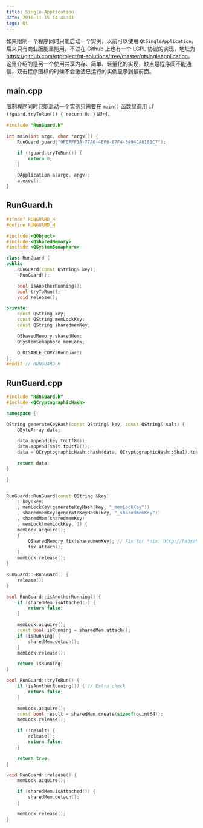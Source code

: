 ```yaml
---
title: Single Application
date: 2016-11-15 14:44:01
tags: Qt
---
```

如果限制一个程序同时只能启动一个实例，以前可以使用 `QtSingleApplication`，后来只有商业版能里能用，不过在 Github 上也有一个 LGPL 协议的实现，地址为 <https://github.com/qtproject/qt-solutions/tree/master/qtsingleapplication>。这里介绍的是另一个使用共享内存、简单、轻量化的实现，缺点是程序间不能通信，双击程序图标的时候不会激活已运行的实例显示到最前面。

<!--more-->

## main.cpp
限制程序同时只能启动一个实例只需要在 `main()` 函数里调用 `if (!guard.tryToRun()) { return 0; }` 即可。

```cpp
#include "RunGuard.h"

int main(int argc, char *argv[]) {
    RunGuard guard("9F0FFF1A-77A0-4EF0-87F4-5494CA8181C7");

    if (!guard.tryToRun()) {
        return 0;
    }

    QApplication a(argc, argv);
    a.exec();
}
```

## RunGuard.h
```cpp
#ifndef RUNGUARD_H
#define RUNGUARD_H

#include <QObject>
#include <QSharedMemory>
#include <QSystemSemaphore>

class RunGuard {
public:
    RunGuard(const QString& key);
    ~RunGuard();

    bool isAnotherRunning();
    bool tryToRun();
    void release();

private:
    const QString key;
    const QString memLockKey;
    const QString sharedmemKey;

    QSharedMemory sharedMem;
    QSystemSemaphore memLock;

    Q_DISABLE_COPY(RunGuard)
};
#endif // RUNGUARD_H
```

## RunGuard.cpp
```cpp
#include "RunGuard.h"
#include <QCryptographicHash>

namespace {

QString generateKeyHash(const QString& key, const QString& salt) {
    QByteArray data;

    data.append(key.toUtf8());
    data.append(salt.toUtf8());
    data = QCryptographicHash::hash(data, QCryptographicHash::Sha1).toHex();

    return data;
}

}


RunGuard::RunGuard(const QString &key)
    : key(key)
    , memLockKey(generateKeyHash(key, "_memLockKey"))
    , sharedmemKey(generateKeyHash(key, "_sharedmemKey"))
    , sharedMem(sharedmemKey)
    , memLock(memLockKey, 1) {
    memLock.acquire();
    {
        QSharedMemory fix(sharedmemKey); // Fix for *nix: http://habrahabr.ru/post/173281/
        fix.attach();
    }
    memLock.release();
}

RunGuard::~RunGuard() {
    release();
}

bool RunGuard::isAnotherRunning() {
    if (sharedMem.isAttached()) {
        return false;
    }

    memLock.acquire();
    const bool isRunning = sharedMem.attach();
    if (isRunning) {
        sharedMem.detach();
    }
    memLock.release();

    return isRunning;
}

bool RunGuard::tryToRun() {
    if (isAnotherRunning()) { // Extra check
        return false;
    }

    memLock.acquire();
    const bool result = sharedMem.create(sizeof(quint64));
    memLock.release();

    if (!result) {
        release();
        return false;
    }

    return true;
}

void RunGuard::release() {
    memLock.acquire();

    if (sharedMem.isAttached()) {
        sharedMem.detach();
    }

    memLock.release();
}
```
